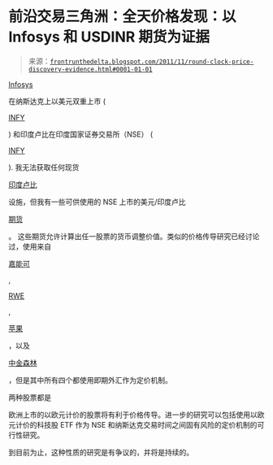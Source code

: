 <!--yml

分类：未分类

日期：2024-05-12 23:31:49

-->

# 前沿交易三角洲：全天价格发现：以 Infosys 和 USDINR 期货为证据

> 来源：[`frontrunthedelta.blogspot.com/2011/11/round-clock-price-discovery-evidence.html#0001-01-01`](https://frontrunthedelta.blogspot.com/2011/11/round-clock-price-discovery-evidence.html#0001-01-01)

[Infosys](http://www.infosys.com/pages/index.aspx)

在纳斯达克上以美元双重上市 (

[INFY](http://www.nasdaq.com/symbol/infy)

) 和印度卢比在印度国家证券交易所（NSE） (

[INFY](http://www.nseindia.com/live_market/dynaContent/live_watch/get_quote/GetQuote.jsp?symbol=INFY)

). 我无法获取任何现货

[印度卢比](http://en.wikipedia.org/wiki/Indian_rupee)

设施，但我有一些可供使用的 NSE 上市的美元/印度卢比

[期货](http://www.nseindia.com/products/content/derivatives/currency/cd.htm)

。 这些期货允许计算出任一股票的货币调整价值。类似的价格传导研究已经讨论过，使用来自

[嘉能可](http://frontrunthedelta.blogspot.com/2011/07/arbitraging-arbitrageur-case-of.html)

,

[RWE](http://frontrunthedelta.blogspot.com/2011/07/how-knight-makes-market-evidence-from.html)

,

[苹果](http://frontrunthedelta.blogspot.com/2011/08/apple-arbitrage-on-jobs-resignation.html)

，以及

[中金森林](http://frontrunthedelta.blogspot.com/2011/08/quick-look-at-sino-forest.html)

，但是其中所有四个都使用即期外汇作为定价机制。

两种股票都是

欧洲上市的以欧元计价的股票将有利于价格传导。进一步的研究可以包括使用以欧元计价的科技股 ETF 作为 NSE 和纳斯达克交易时间之间固有风险的定价机制的可行性研究。

到目前为止，这种性质的研究是有争议的，并将是持续的。
